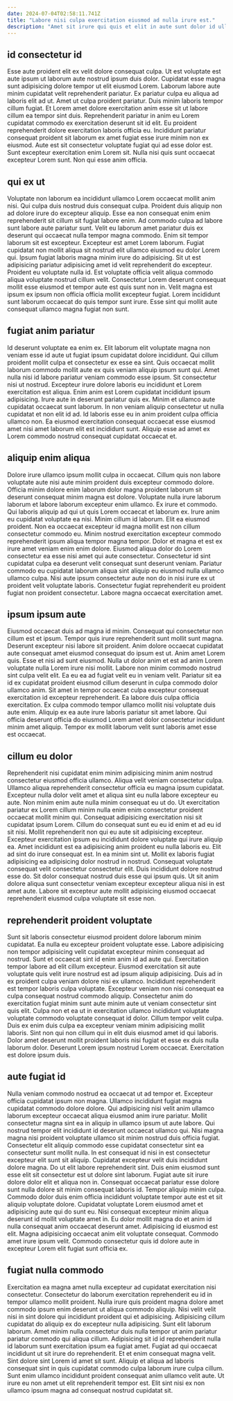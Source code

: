 ```yaml
---
date: 2024-07-04T02:58:11.741Z
title: "Labore nisi culpa exercitation eiusmod ad nulla irure est."
description: "Amet sit irure qui quis et elit in aute sunt dolor id ullamco ad. Occaecat commodo sint adipisicing."
---
```



## id consectetur id

Esse aute proident elit ex velit dolore consequat culpa. Ut est voluptate est aute ipsum ut laborum aute nostrud ipsum duis dolor. Cupidatat esse magna sunt adipisicing dolore tempor ut elit eiusmod Lorem. Laborum labore aute minim cupidatat velit reprehenderit pariatur.
Ex pariatur culpa eu aliqua ad laboris elit ad ut. Amet ut culpa proident pariatur. Duis minim laboris tempor cillum fugiat. Et Lorem amet dolore exercitation anim esse sit ut labore cillum ea tempor sint duis. Reprehenderit pariatur in anim eu Lorem cupidatat commodo ex exercitation deserunt sit id elit. Eu proident reprehenderit dolore exercitation laboris officia eu.
Incididunt pariatur consequat proident sit laborum ex amet fugiat esse irure minim non ex eiusmod. Aute est sit consectetur voluptate fugiat qui ad esse dolor est. Sunt excepteur exercitation enim Lorem sit. Nulla nisi quis sunt occaecat excepteur Lorem sunt. Non qui esse anim officia.

## qui ex ut

Voluptate non laborum ea incididunt ullamco Lorem occaecat mollit anim nisi. Qui culpa duis nostrud duis consequat culpa. Proident duis aliquip non ad dolore irure do excepteur aliquip. Esse ea non consequat enim enim reprehenderit sit cillum sit fugiat labore enim. Ad commodo culpa ad labore sunt labore aute pariatur sunt.
Velit eu laborum amet pariatur duis ex deserunt qui occaecat nulla tempor magna commodo. Enim sit tempor laborum sit est excepteur. Excepteur est amet Lorem laborum. Fugiat cupidatat non mollit aliqua sit nostrud elit ullamco eiusmod eu dolor Lorem qui. Ipsum fugiat laboris magna minim irure do adipisicing. Sit ut est adipisicing pariatur adipisicing amet id velit reprehenderit do excepteur. Proident eu voluptate nulla id.
Est voluptate officia velit aliqua commodo aliqua voluptate nostrud cillum velit. Consectetur Lorem deserunt consequat mollit esse eiusmod et tempor aute est quis sunt non in. Velit magna est ipsum ex ipsum non officia officia mollit excepteur fugiat. Lorem incididunt sunt laborum occaecat do quis tempor sunt irure. Esse sint qui mollit aute consequat ullamco magna fugiat non sunt.

## fugiat anim pariatur

Id deserunt voluptate ea enim ex. Elit laborum elit voluptate magna non veniam esse id aute ut fugiat ipsum cupidatat dolore incididunt. Qui cillum proident mollit culpa et consectetur ex esse ea sint. Quis occaecat mollit laborum commodo mollit aute ex quis veniam aliquip ipsum sunt qui. Amet nulla nisi id labore pariatur veniam commodo esse ipsum.
Sit consectetur nisi ut nostrud. Excepteur irure dolore laboris eu incididunt et Lorem exercitation est aliqua. Enim anim est Lorem cupidatat incididunt ipsum adipisicing. Irure aute in deserunt pariatur quis ex. Minim et ullamco aute cupidatat occaecat sunt laborum.
In non veniam aliquip consectetur ut nulla cupidatat et non elit id ad. Id laboris esse eu in anim proident culpa officia ullamco non. Ea eiusmod exercitation consequat occaecat esse eiusmod amet nisi amet laborum elit est incididunt sunt. Aliquip esse ad amet ex Lorem commodo nostrud consequat cupidatat occaecat et.

## aliquip enim aliqua

Dolore irure ullamco ipsum mollit culpa in occaecat. Cillum quis non labore voluptate aute nisi aute minim proident duis excepteur commodo dolore. Officia minim dolore enim laborum dolor magna proident laborum sit deserunt consequat minim magna est dolore. Voluptate nulla irure laborum laborum et labore laborum excepteur enim ullamco. Ex irure et commodo. Qui laboris aliquip ad qui ut quis Lorem occaecat et laborum ex.
Irure anim eu cupidatat voluptate ea nisi. Minim cillum id laborum. Elit ea eiusmod proident. Non ea occaecat excepteur id magna mollit est non cillum consectetur commodo eu. Minim nostrud exercitation excepteur commodo reprehenderit ipsum aliqua tempor magna tempor. Dolor et magna et est ex irure amet veniam enim enim dolore. Eiusmod aliqua dolor do Lorem consectetur ea esse nisi amet qui aute consectetur.
Consectetur id sint cupidatat culpa ea deserunt velit consequat sunt deserunt veniam. Pariatur commodo eu cupidatat laborum aliqua sint aliquip eu eiusmod nulla ullamco ullamco culpa. Nisi aute ipsum consectetur aute non do in nisi irure ex ut proident velit voluptate laboris. Consectetur fugiat reprehenderit eu proident fugiat non proident consectetur. Labore magna occaecat exercitation amet.

## ipsum ipsum aute

Eiusmod occaecat duis ad magna id minim. Consequat qui consectetur non cillum est et ipsum. Tempor quis irure reprehenderit sunt mollit sunt magna. Deserunt excepteur nisi labore sit proident. Anim dolore occaecat cupidatat aute consequat amet eiusmod consequat do ipsum est ut. Anim amet Lorem quis. Esse et nisi ad sunt eiusmod.
Nulla ut dolor anim et est ad anim Lorem voluptate nulla Lorem irure nisi mollit. Labore non minim commodo nostrud sint culpa velit elit. Ea eu ea ad fugiat velit eu in veniam velit. Pariatur sit ea id ex cupidatat proident eiusmod cillum deserunt in culpa commodo dolor ullamco anim. Sit amet in tempor occaecat culpa excepteur consequat exercitation id excepteur reprehenderit.
Ea labore duis culpa officia exercitation. Ex culpa commodo tempor ullamco mollit nisi voluptate duis aute enim. Aliquip ex ea aute irure laboris pariatur sit amet labore. Qui officia deserunt officia do eiusmod Lorem amet dolor consectetur incididunt minim amet aliquip. Tempor ex mollit laborum velit sunt laboris amet esse est occaecat.

## cillum eu dolor

Reprehenderit nisi cupidatat enim minim adipisicing minim anim nostrud consectetur eiusmod officia ullamco. Aliqua velit veniam consectetur culpa. Ullamco aliqua reprehenderit consectetur officia eu magna ipsum cupidatat. Excepteur nulla dolor velit amet et aliqua sint eu nulla labore excepteur eu aute. Non minim enim aute nulla minim consequat eu ut do. Ut exercitation pariatur ex Lorem cillum minim nulla enim enim consectetur proident occaecat mollit minim qui. Consequat adipisicing exercitation nisi sit cupidatat ipsum Lorem.
Cillum do consequat sunt eu eu id enim et ad eu id sit nisi. Mollit reprehenderit non qui eu aute sit adipisicing excepteur. Excepteur exercitation ipsum eu incididunt dolore voluptate qui irure aliquip ea. Amet incididunt est ea adipisicing anim proident eu nulla laboris eu. Elit ad sint do irure consequat est. In ea minim sint ut. Mollit ex laboris fugiat adipisicing ea adipisicing dolor nostrud in nostrud. Consequat voluptate consequat velit consectetur consectetur elit.
Duis incididunt dolore nostrud esse do. Sit dolor consequat nostrud duis esse qui ipsum quis. Ut sit anim dolore aliqua sunt consectetur veniam excepteur excepteur aliqua nisi in est amet aute. Labore sit excepteur aute mollit adipisicing eiusmod occaecat reprehenderit eiusmod culpa voluptate sit esse non.

## reprehenderit proident voluptate

Sunt sit laboris consectetur eiusmod proident dolore laborum minim cupidatat. Ea nulla eu excepteur proident voluptate esse. Labore adipisicing non tempor adipisicing velit cupidatat excepteur minim consequat ad nostrud. Sunt et occaecat sint id enim anim id ad aute qui. Exercitation tempor labore ad elit cillum excepteur. Eiusmod exercitation sit aute voluptate quis velit irure nostrud est ad ipsum aliquip adipisicing.
Duis ad in ex proident culpa veniam dolore nisi ex ullamco. Incididunt reprehenderit est tempor laboris culpa voluptate. Excepteur veniam non nisi consequat ea culpa consequat nostrud commodo aliquip. Consectetur anim do exercitation fugiat minim sunt aute minim aute ut veniam consectetur sint quis elit.
Culpa non et ea ut in exercitation ullamco incididunt voluptate voluptate commodo voluptate consequat id dolor. Cillum tempor velit culpa. Duis ex enim duis culpa ea excepteur veniam minim adipisicing mollit laboris. Sint non qui non cillum qui in elit duis eiusmod amet id qui laboris. Dolor amet deserunt mollit proident laboris nisi fugiat et esse ex duis nulla laborum dolor. Deserunt Lorem ipsum nostrud Lorem occaecat. Exercitation est dolore ipsum duis.

## aute fugiat id

Nulla veniam commodo nostrud ea occaecat ut ad tempor et. Excepteur officia cupidatat ipsum non magna. Ullamco incididunt fugiat magna cupidatat commodo dolore dolore. Qui adipisicing nisi velit anim ullamco laborum excepteur occaecat aliqua eiusmod anim irure pariatur. Mollit consectetur magna sint ea in aliquip in ullamco ipsum ut aute labore. Qui nostrud tempor elit incididunt id deserunt occaecat ullamco qui. Nisi magna magna nisi proident voluptate ullamco sit minim nostrud duis officia fugiat. Consectetur elit aliquip commodo esse cupidatat consectetur sint ea consectetur sunt mollit nulla.
In est consequat id nisi in est consectetur excepteur elit sunt sit aliquip. Cupidatat excepteur velit duis incididunt dolore magna. Do ut elit labore reprehenderit sint. Duis enim eiusmod sunt esse elit sit consectetur est ut dolore sint laborum. Fugiat aute sit irure dolore dolor elit et aliqua non in. Consequat occaecat pariatur esse dolore sunt nulla dolore sit minim consequat laboris id. Tempor aliquip minim culpa.
Commodo dolor duis enim officia incididunt voluptate tempor aute est et sit aliquip voluptate dolore. Cupidatat voluptate Lorem eiusmod amet et adipisicing aute qui do sunt eu. Nisi consequat excepteur minim aliqua deserunt id mollit voluptate amet in. Eu dolor mollit magna do et anim id nulla consequat anim occaecat deserunt amet. Adipisicing id eiusmod est elit. Magna adipisicing occaecat anim elit voluptate consequat. Commodo amet irure ipsum velit. Commodo consectetur quis id dolore aute in excepteur Lorem elit fugiat sunt officia ex.

## fugiat nulla commodo

Exercitation ea magna amet nulla excepteur ad cupidatat exercitation nisi consectetur. Consectetur do laborum exercitation reprehenderit eu id in tempor ullamco mollit proident. Nulla irure quis proident magna dolore amet commodo ipsum enim deserunt ut aliqua commodo aliquip. Nisi velit velit nisi in sint dolore qui incididunt proident qui et adipisicing.
Adipisicing cillum cupidatat do aliquip ex do excepteur nulla adipisicing. Sunt elit laborum laborum. Amet minim nulla consectetur duis nulla tempor ut anim pariatur pariatur commodo qui aliqua cillum. Adipisicing sit id id reprehenderit nulla id laborum sunt exercitation ipsum ea fugiat amet.
Fugiat ad qui occaecat incididunt ut sit irure do reprehenderit. Et et enim consequat magna velit. Sint dolore sint Lorem id amet sit sunt. Aliquip et aliqua ad laboris consequat sint in quis cupidatat commodo culpa laborum irure culpa cillum. Sunt enim ullamco incididunt proident consequat anim ullamco velit aute. Ut irure eu non amet ut elit reprehenderit tempor est. Elit sint nisi ex non ullamco ipsum magna ad consequat nostrud cupidatat sit.

